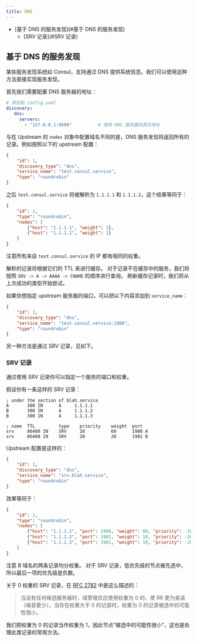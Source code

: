 ```yaml
---
title: DNS
---
```


<!--
#
# Licensed to the Apache Software Foundation (ASF) under one or more
# contributor license agreements.  See the NOTICE file distributed with
# this work for additional information regarding copyright ownership.
# The ASF licenses this file to You under the Apache License, Version 2.0
# (the "License"); you may not use this file except in compliance with
# the License.  You may obtain a copy of the License at
#
#     http://www.apache.org/licenses/LICENSE-2.0
#
# Unless required by applicable law or agreed to in writing, software
# distributed under the License is distributed on an "AS IS" BASIS,
# WITHOUT WARRANTIES OR CONDITIONS OF ANY KIND, either express or implied.
# See the License for the specific language governing permissions and
# limitations under the License.
#
-->

* [基于 DNS 的服务发现](#基于 DNS 的服务发现)
    * [SRV 记录](#SRV 记录)

## 基于 DNS 的服务发现

某些服务发现系统如 Consul，支持通过 DNS 提供系统信息。我们可以使用这种方法直接实现服务发现。

首先我们需要配置 DNS 服务器的地址：

```yaml
# 添加到 config.yaml
discovery:
   dns:
     servers:
       - "127.0.0.1:8600"          # 使用 DNS 服务器的真实地址
```

与在 Upstream 的 `nodes` 对象中配置域名不同的是，DNS 服务发现将返回所有的记录。例如按照以下的 upstream 配置：

```json
{
    "id": 1,
    "discovery_type": "dns",
    "service_name": "test.consul.service",
    "type": "roundrobin"
}
```

之后 `test.consul.service` 将被解析为 `1.1.1.1` 和 `1.1.1.2`，这个结果等同于：

```json
{
    "id": 1,
    "type": "roundrobin",
    "nodes": [
        {"host": "1.1.1.1", "weight": 1},
        {"host": "1.1.1.2", "weight": 1}
    ]
}
```

注意所有来自 `test.consul.service` 的 IP 都有相同的权重。

解析的记录将根据它们的 TTL 来进行缓存。
对于记录不在缓存中的服务，我们将按照 `SRV -> A -> AAAA -> CNAME` 的顺序进行查询。
刷新缓存记录时，我们将从上次成功的类型开始尝试。

如果你想指定 upstream 服务器的端口，可以把以下内容添加到 `service_name`：

```json
{
    "id": 1,
    "discovery_type": "dns",
    "service_name": "test.consul.service:1980",
    "type": "roundrobin"
}
```

另一种方法是通过 SRV 记录，见如下。

### SRV 记录

通过使用 SRV 记录你可以指定一个服务的端口和权重。

假设你有一条这样的 SRV 记录：

```
; under the section of blah.service
A       300 IN      A     1.1.1.1
B       300 IN      A     1.1.1.2
B       300 IN      A     1.1.1.3

; name  TTL         type    priority    weight  port
srv     86400 IN    SRV     10          60      1980 A
srv     86400 IN    SRV     20          20      1981 B
```

Upstream 配置是这样的：

```json
{
    "id": 1,
    "discovery_type": "dns",
    "service_name": "srv.blah.service",
    "type": "roundrobin"
}
```

效果等同于：

```json
{
    "id": 1,
    "type": "roundrobin",
    "nodes": [
        {"host": "1.1.1.1", "port": 1980, "weight": 60, "priority": -10},
        {"host": "1.1.1.2", "port": 1981, "weight": 10, "priority": -20},
        {"host": "1.1.1.3", "port": 1981, "weight": 10, "priority": -20}
    ]
}
```

注意 B 域名的两条记录均分权重。
对于 SRV 记录，低优先级的节点被先选中，所以最后一项的优先级是负数。

关于 0 权重的 SRV 记录，在 [RFC 2782](https://www.ietf.org/rfc/rfc2782.txt) 中是这么描述的：

> 当没有任何候选服务器时，域管理员应使用权重为 0 的，使 RR 更为易读（噪音更少）。当存在权重大于 0 的记录时，权重为 0 的记录被选中的可能性很小。

我们把权重为 0 的记录当作权重为 1，因此节点“被选中的可能性很小”，这也是处理此类记录的常用方法。

